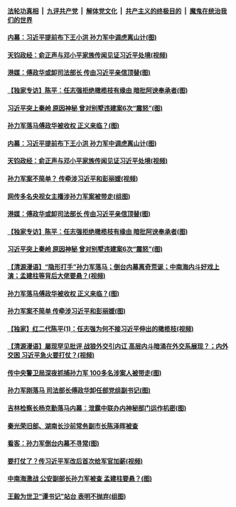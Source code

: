 ####  [法轮功真相](../../../../basic/blob/master/README.md?t=04230701) &nbsp;|&nbsp; [九评共产党](../../../../9ping.md/blob/master/README.md?t=04230701) &nbsp;|&nbsp; [解体党文化](../../../../jtdwh.md/blob/master/README.md?t=04230701)  &nbsp;|&nbsp; [共产主义的终极目的](../../../../gczydzjmd.md/blob/master/README.md?t=04230701) &nbsp;|&nbsp; [魔鬼在统治我们的世界](../../../../mgztzwmdsj.md/blob/master/README.md?t=04230701) 

#### [内幕：习近平提前布下王小洪 孙力军中调虎离山计(图)](../pages/p2/930722.md?t=04230701) 

#### [天钧政经：俞正声与邓小平家族传闻见证习近平处境(视频)](../pages/p2/930734.md?t=04230701) 

#### [港媒：傅政华或卸司法部长 传由习近平亲信顶替(图)](../pages/p2/930671.md?t=04230701) 

#### [【独家专访】陈平：任志强拒绝橄榄枝有缘由 暗批阿谀奉承者(图)](../pages/p2/930692.md?t=04230701) 

#### [习近平突上秦岭 原因神秘 曾对别墅违建案6次“震怒”(图)](../pages/p2/930655.md?t=04230701) 

#### [孙力军落马傅政华被收权 正义来临？(图)](../pages/p2/930584.md?t=04230701) 

#### [内幕：习近平提前布下王小洪 孙力军中调虎离山计(图)](../pages/p2/930722.md?t=04230701) 

#### [天钧政经：俞正声与邓小平家族传闻见证习近平处境(视频)](../pages/p2/930734.md?t=04230701) 

#### [孙力军案不简单？ 传牵涉习近平和彭丽媛(视频)](../pages/p2/930717.md?t=04230701) 

#### [网传多名央视女主播涉孙力军案被带走(组图)](../pages/p2/930682.md?t=04230701) 

#### [港媒：傅政华或卸司法部长 传由习近平亲信顶替(图)](../pages/p2/930671.md?t=04230701) 

#### [【独家专访】陈平：任志强拒绝橄榄枝有缘由 暗批阿谀奉承者(图)](../pages/p2/930692.md?t=04230701) 

#### [习近平突上秦岭 原因神秘 曾对别墅违建案6次“震怒”(图)](../pages/p2/930655.md?t=04230701) 

#### [【清源漫语】“隐形打手”孙力军落马；倒台内幕离奇荒诞；中南海内斗好戏上演；孟建柱等背后大佬要悬？(视频)](../pages/p2/930646.md?t=04230701) 

#### [孙力军落马傅政华被收权 正义来临？(图)](../pages/p2/930584.md?t=04230701) 

#### [孙力军案不简单 传牵涉习近平和彭丽媛(图)](../pages/p2/930525.md?t=04230701) 

#### [【独家】红二代陈平(1)：任志强为何不接习近平伸出的橄榄枝(视频)](../pages/p2/930579.md?t=04230701) 

#### [【清源漫语】屡现罕见批评 战狼外交引内讧 高层内斗暗涌在外交系展现？；内外交困 习近平急火要打仗？(视频)](../pages/p2/930531.md?t=04230701) 

#### [传中央警卫局深夜抓捕孙力军 100多名涉案人被带走(图)](../pages/p2/930551.md?t=04230701) 

#### [孙力军刚落马 司法部长傅政华卸任部党组副书记(图)](../pages/p2/930518.md?t=04230701) 

#### [吉林检察长杨克勤落马内幕：泄露中联办内神秘部门运作机密(图)](../pages/p2/930510.md?t=04230701) 

#### [秦光荣旧部、湖南长沙前常务副市长陈泽晖被查](../pages/p2/930462.md?t=04230701) 

#### [看客：孙力军倒台内幕不寻常(图)](../pages/p2/930474.md?t=04230701) 

#### [要打仗了？传习近平军改后首次给军官加薪(视频)](../pages/p2/930437.md?t=04230701) 

#### [中南海激战 公安副部长孙力军被查 孟建柱要悬？(图)](../pages/p2/930404.md?t=04230701) 

#### [王毅为世卫“谭书记”站台 表明不抛弃(组图)](../pages/p2/930413.md?t=04230701) 

